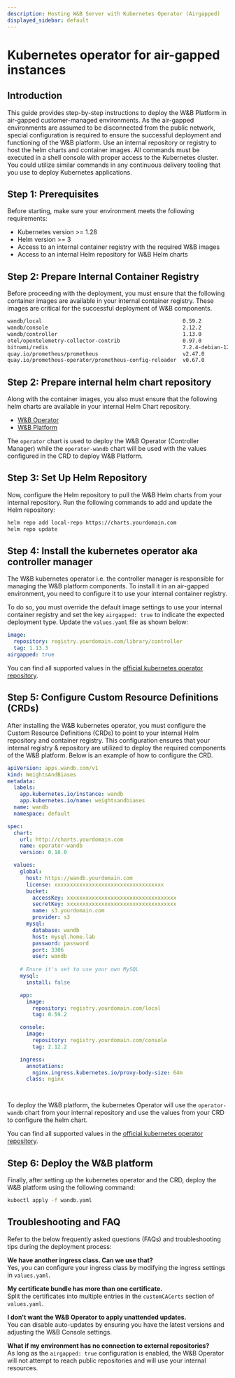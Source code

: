 ```yaml
---
description: Hosting W&B Server with Kubernetes Operator (Airgapped)
displayed_sidebar: default
---
```


# Kubernetes operator for air-gapped instances

## Introduction

This guide provides step-by-step instructions to deploy the W&B Platform in air-gapped customer-managed environments. 
As the air-gapped environments are assumed to be disconnected from the public network, special configuration is required to ensure the successful deployment and functioning of the W&B platform.
Use an internal repository or registry to host the helm charts and container images.
All commands must be executed in a shell console with proper access to the Kubernetes cluster.
You could utilize similar commands in any continuous delivery tooling that you use to deploy Kubernetes applications.

## Step 1: Prerequisites

Before starting, make sure your environment meets the following requirements:

- Kubernetes version >= 1.28
- Helm version >= 3
- Access to an internal container registry with the required W&B images
- Access to an internal Helm repository for W&B Helm charts

## Step 2: Prepare Internal Container Registry

Before proceeding with the deployment, you must ensure that the following container images are available in your internal container registry. 
These images are critical for the successful deployment of W&B components.

```bash
wandb/local                                             0.59.2
wandb/console                                           2.12.2
wandb/controller                                        1.13.0
otel/opentelemetry-collector-contrib                    0.97.0
bitnami/redis                                           7.2.4-debian-12-r9
quay.io/prometheus/prometheus                           v2.47.0
quay.io/prometheus-operator/prometheus-config-reloader  v0.67.0
```

## Step 2: Prepare internal helm chart repository

Along with the container images, you also must ensure that the following helm charts are available in your internal Helm Chart repository. 


- [W&B Operator](https://github.com/wandb/helm-charts/tree/main/charts/operator)
- [W&B Platform](https://github.com/wandb/helm-charts/tree/main/charts/operator-wandb)


The `operator` chart is used to deploy the W&B Operator (Controller Manager) while the `operator-wandb` chart will be used with the values configured in the CRD to deploy W&B Platform.

## Step 3: Set Up Helm Repository

Now, configure the Helm repository to pull the W&B Helm charts from your internal repository. Run the following commands to add and update the Helm repository:

```bash
helm repo add local-repo https://charts.yourdomain.com
helm repo update
```

## Step 4: Install the kubernetes operator aka controller manager

The W&B kubernetes operator i.e. the controller manager is responsible for managing the W&B platform components. To install it in an air-gapped environment, 
you need to configure it to use your internal container registry.

To do so, you must override the default image settings to use your internal container registry and set the key `airgapped: true` to indicate the expected deployment type. Update the `values.yaml` file as shown below:

```yaml
image:
  repository: registry.yourdomain.com/library/controller
  tag: 1.13.3
airgapped: true
```

You can find all supported values in the [official kubernetes operator repository](https://github.com/wandb/helm-charts/blob/main/charts/operator/values.yaml).

## Step 5: Configure Custom Resource Definitions (CRDs)

After installing the W&B kubernetes operator, you must configure the Custom Resource Definitions (CRDs) to point to your internal Helm repository and container registry. 
This configuration ensures that your internal registry & repository are utilized to deploy the required components of the W&B platform. Below is an example of how to configure the CRD.

```yaml
apiVersion: apps.wandb.com/v1
kind: WeightsAndBiases
metadata:
  labels:
    app.kubernetes.io/instance: wandb
    app.kubernetes.io/name: weightsandbiases
  name: wandb
  namespace: default

spec:
  chart:
    url: http://charts.yourdomain.com
    name: operator-wandb
    version: 0.18.0

  values:
    global:
      host: https://wandb.yourdomain.com
      license: xxxxxxxxxxxxxxxxxxxxxxxxxxxxxxxxxxx
      bucket:
        accessKey: xxxxxxxxxxxxxxxxxxxxxxxxxxxxxxxxxxx
        secretKey: xxxxxxxxxxxxxxxxxxxxxxxxxxxxxxxxxxx
        name: s3.yourdomain.com
        provider: s3
      mysql:
        database: wandb
        host: mysql.home.lab
        password: password
        port: 3306
        user: wandb
    
    # Ensre it's set to use your own MySQL
    mysql:
      install: false

    app:
      image:
        repository: registry.yourdomain.com/local
        tag: 0.59.2

    console:
      image:
        repository: registry.yourdomain.com/console
        tag: 2.12.2

    ingress:
      annotations:
        nginx.ingress.kubernetes.io/proxy-body-size: 64m
      class: nginx

    
```

To deploy the W&B platform, the kubernetes Operator will use the `operator-wandb` chart from your internal repository and use the values from your CRD to configure the helm chart.

You can find all supported values in the [official kubernetes operator repository](https://github.com/wandb/helm-charts/blob/main/charts/operator/values.yaml).

## Step 6: Deploy the W&B platform

Finally, after setting up the kubernetes operator and the CRD, deploy the W&B platform using the following command:

```bash
kubectl apply -f wandb.yaml
```

## Troubleshooting and FAQ

Refer to the below frequently asked questions (FAQs) and troubleshooting tips during the deployment process:

**We have another ingress class. Can we use that?**  
Yes, you can configure your ingress class by modifying the ingress settings in `values.yaml`.

**My certificate bundle has more than one certificate.**  
Split the certificates into multiple entries in the `customCACerts` section of `values.yaml`.

**I don't want the W&B Operator to apply unattended updates.**  
You can disable auto-updates by ensuring you have the latest versions and adjusting the W&B Console settings.

**What if my environment has no connection to external repositories?**  
As long as the `airgapped: true` configuration is enabled, the W&B Operator will not attempt to reach public repositories and will use your internal resources.
